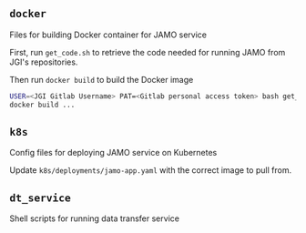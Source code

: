 ## `docker`
Files for building Docker container for JAMO service

First, run `get_code.sh` to retrieve the code needed for running JAMO from JGI's repositories.

Then run `docker build` to build the Docker image

```bash
USER=<JGI Gitlab Username> PAT=<Gitlab personal access token> bash get_code.sh
docker build ...
```

## `k8s`
Config files for deploying JAMO service on Kubernetes

Update `k8s/deployments/jamo-app.yaml` with the correct image to pull from.

## `dt_service`
Shell scripts for running data transfer service
